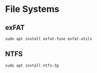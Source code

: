 # File Systems

## exFAT

`sudo apt install exfat-fuse exfat-utils`

## NTFS
`sudo apt install ntfs-3g`